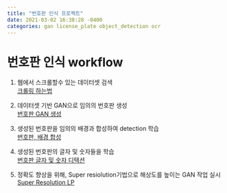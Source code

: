 ```yaml
---
title: "번호판 인식 프로젝트"
date: 2021-03-02 16:38:28 -0400
categories: gan license_plate object_detection ocr
---
```


# 번호판 인식 workflow

1. 웹에서 스크롤할수 있는 데이터셋 검색    
[크롤링 하는법](https://google.com)

2. 데이터셋 기반 GAN으로 임의의 번호판 생성   
[번호판 GAN 생성](https://google.com)

3. 생성된 번호판을 임의의 배경과 합성하여 detection 학습   
[번호판, 배경 합성](https://google.com)

4. 생성된 번호판의 글자 및 숫자들을 학습   
[번호판 글자 및 숫자 디텍션](https://google.com)

5. 정확도 향상을 위해, Super resiolution기법으로 해상도를 높이는 GAN 작업 실시   
[Super Resolution LP](https://google.com)

